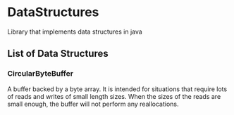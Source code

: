 # DataStructures
Library that implements data structures in java

## List of Data Structures
### CircularByteBuffer
A buffer backed by a byte array. It is intended for situations that require lots of reads and writes of small length sizes. When the sizes of the reads are small enough, the buffer will not perform any reallocations.
